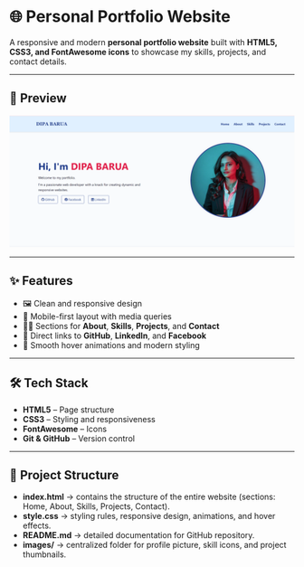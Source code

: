 # 🌐 Personal Portfolio Website

A responsive and modern **personal portfolio website** built with **HTML5, CSS3, and FontAwesome icons** to showcase my skills, projects, and contact details.  

---

## 📸 Preview
![Portfolio Screenshot](images/image.jpg)

---

## ✨ Features
- 🖼️ Clean and responsive design  
- 📱 Mobile-first layout with media queries  
- 🧑‍💻 Sections for **About**, **Skills**, **Projects**, and **Contact**  
- 🔗 Direct links to **GitHub**, **LinkedIn**, and **Facebook**  
- 🎨 Smooth hover animations and modern styling  

---

## 🛠️ Tech Stack
- **HTML5** – Page structure  
- **CSS3** – Styling and responsiveness  
- **FontAwesome** – Icons  
- **Git & GitHub** – Version control  

---

## 📂 Project Structure
- **index.html** → contains the structure of the entire website (sections: Home, About, Skills, Projects, Contact).  
- **style.css** → styling rules, responsive design, animations, and hover effects.  
- **README.md** → detailed documentation for GitHub repository.  
- **images/** → centralized folder for profile picture, skill icons, and project thumbnails. 
